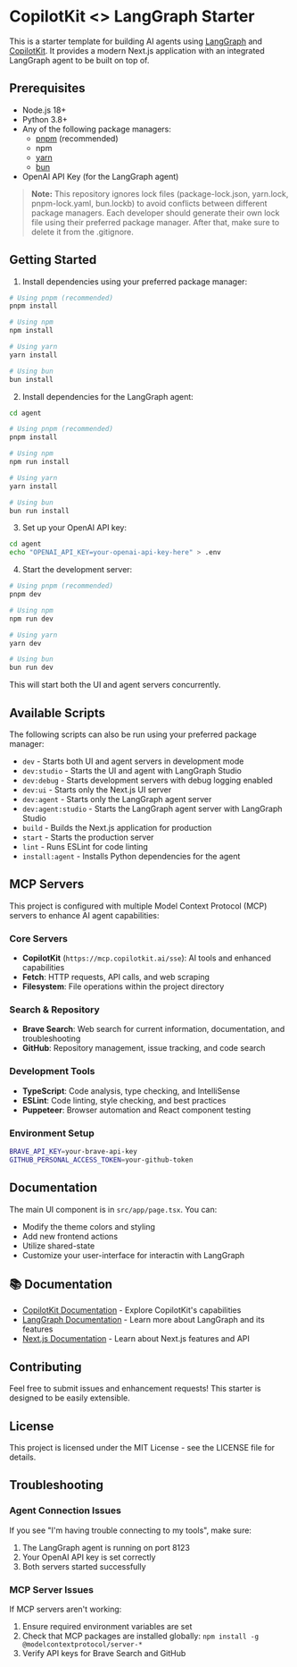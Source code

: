 # CopilotKit <> LangGraph Starter

This is a starter template for building AI agents using [LangGraph](https://www.langchain.com/langgraph) and [CopilotKit](https://copilotkit.ai). It provides a modern Next.js application with an integrated LangGraph agent to be built on top of.

## Prerequisites

- Node.js 18+ 
- Python 3.8+
- Any of the following package managers:
  - [pnpm](https://pnpm.io/installation) (recommended)
  - npm
  - [yarn](https://classic.yarnpkg.com/lang/en/docs/install/#mac-stable)
  - [bun](https://bun.sh/)
- OpenAI API Key (for the LangGraph agent)

> **Note:** This repository ignores lock files (package-lock.json, yarn.lock, pnpm-lock.yaml, bun.lockb) to avoid conflicts between different package managers. Each developer should generate their own lock file using their preferred package manager. After that, make sure to delete it from the .gitignore.

## Getting Started

1. Install dependencies using your preferred package manager:
```bash
# Using pnpm (recommended)
pnpm install

# Using npm
npm install

# Using yarn
yarn install

# Using bun
bun install
```

2. Install dependencies for the LangGraph agent:
```bash
cd agent
```
```bash
# Using pnpm (recommended)
pnpm install 

# Using npm
npm run install

# Using yarn
yarn install

# Using bun
bun run install
```

3. Set up your OpenAI API key:
```bash
cd agent
echo "OPENAI_API_KEY=your-openai-api-key-here" > .env
```

4. Start the development server:
```bash
# Using pnpm (recommended)
pnpm dev

# Using npm
npm run dev

# Using yarn
yarn dev

# Using bun
bun run dev
```

This will start both the UI and agent servers concurrently.

## Available Scripts
The following scripts can also be run using your preferred package manager:
- `dev` - Starts both UI and agent servers in development mode
- `dev:studio` - Starts the UI and agent with LangGraph Studio
- `dev:debug` - Starts development servers with debug logging enabled
- `dev:ui` - Starts only the Next.js UI server
- `dev:agent` - Starts only the LangGraph agent server
- `dev:agent:studio` - Starts the LangGraph agent server with LangGraph Studio
- `build` - Builds the Next.js application for production
- `start` - Starts the production server
- `lint` - Runs ESLint for code linting
- `install:agent` - Installs Python dependencies for the agent

## MCP Servers

This project is configured with multiple Model Context Protocol (MCP) servers to enhance AI agent capabilities:

### Core Servers
- **CopilotKit** (`https://mcp.copilotkit.ai/sse`): AI tools and enhanced capabilities
- **Fetch**: HTTP requests, API calls, and web scraping
- **Filesystem**: File operations within the project directory

### Search & Repository
- **Brave Search**: Web search for current information, documentation, and troubleshooting
- **GitHub**: Repository management, issue tracking, and code search

### Development Tools
- **TypeScript**: Code analysis, type checking, and IntelliSense
- **ESLint**: Code linting, style checking, and best practices
- **Puppeteer**: Browser automation and React component testing

### Environment Setup
```bash
BRAVE_API_KEY=your-brave-api-key
GITHUB_PERSONAL_ACCESS_TOKEN=your-github-token
```

## Documentation

The main UI component is in `src/app/page.tsx`. You can:
- Modify the theme colors and styling
- Add new frontend actions
- Utilize shared-state
- Customize your user-interface for interactin with LangGraph

## 📚 Documentation

- [CopilotKit Documentation](https://docs.copilotkit.ai) - Explore CopilotKit's capabilities
- [LangGraph Documentation](https://langchain-ai.github.io/langgraph/) - Learn more about LangGraph and its features
- [Next.js Documentation](https://nextjs.org/docs) - Learn about Next.js features and API

## Contributing

Feel free to submit issues and enhancement requests! This starter is designed to be easily extensible.

## License

This project is licensed under the MIT License - see the LICENSE file for details.

## Troubleshooting

### Agent Connection Issues
If you see "I'm having trouble connecting to my tools", make sure:
1. The LangGraph agent is running on port 8123
2. Your OpenAI API key is set correctly
3. Both servers started successfully

### MCP Server Issues
If MCP servers aren't working:
1. Ensure required environment variables are set
2. Check that MCP packages are installed globally: `npm install -g @modelcontextprotocol/server-*`
3. Verify API keys for Brave Search and GitHub
